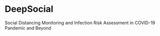 # DeepSocial
Social Distancing Monitoring and Infection Risk Assessment in COVID-19 Pandemic and Beyond
